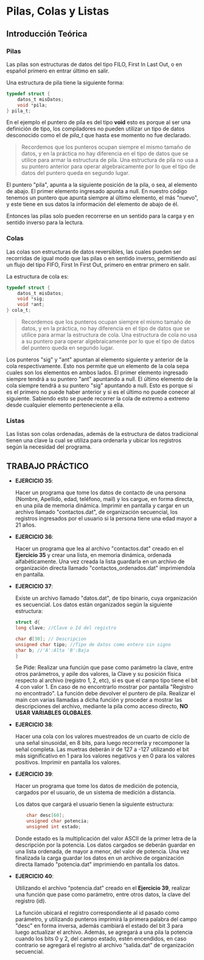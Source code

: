 # Pilas, Colas y Listas

## Introducción Teórica
### Pilas

Las pilas son estructuras de datos del tipo FILO, First In Last Out, o en español primero en entrar último en salir.

Una estructura de pila tiene la siguiente forma:

```c
typedef struct {
    datos_t misDatos;
    void *pila;
} pila_t;
```

En el ejemplo el puntero de pila es del tipo __void__ esto es porque al ser una definición de tipo, los compiladores no pueden utilizar un tipo de datos desconocido como el de *pila_t* que hasta ese momento no fue declarado.

> Recordemos que los punteros ocupan siempre el mismo tamaño de datos, y en la práctica no hay diferencia en el tipo de datos que se utilice para armar la estructura de pila. Una estructura de pila no usa a su puntero anterior para operar algebraicamente por lo que el tipo de datos del puntero queda en segundo lugar. 

El puntero "pila", apunta a la siguiente posición de la pila, o sea, al elemento de abajo. El primer elemento ingresado apunta a null.
En nuestro código tenemos un puntero que apunta siempre al último elemento, el más "nuevo", y este tiene en sus datos la información del elemento de abajo de él.

Entonces las pilas solo pueden recorrerse en un sentido para la carga y en sentido inverso para la lectura.

### Colas

Las colas son estructuras de datos reversibles, las cuales pueden ser recorridas de igual modo que las pilas o en sentido inverso, permitiendo así un flujo del tipo FIFO, First In First Out, primero en entrar primero en salir.

La estructura de cola es:

```c
typedef struct {
    datos_t misDatos;
    void *sig;
    void *ant;
} cola_t;
```
> Recordemos que los punteros ocupan siempre el mismo tamaño de datos, y en la práctica, no hay diferencia en el tipo de datos que se utilice para armar la estructura de cola. Una estructura de cola no usa a su puntero para operar algebraicamente por lo que el tipo de datos del puntero queda en segundo lugar. 

Los punteros "sig" y "ant" apuntan al elemento siguiente y anterior de la cola respectivamente. Esto nos permite que un elemento de la cola sepa cuales son los elementos en ambos lados. El primer elemento ingresado siempre tendrá a su puntero "ant" apuntando a null. El último elemento de la cola siempre tendrá a su puntero "sig" apuntando a null. Esto es porque si es el primero no puede haber anterior y si es el último no puede conecer al siguiente. 
Sabiendo esto se puede recorrer la cola de extremo a extremo desde cualquier elemento perteneciente a ella.

### Listas

Las listas son colas ordenadas, además de la estructura de datos tradicional tienen una clave la cual se utiliza para ordenarla y ubicar los registros según la necesidad del programa. 

## TRABAJO PRÁCTICO

- __EJERCICIO 35__: 

    Hacer un programa que tome los datos de contacto de una persona (Nombre, Apellido, edad, teléfono, mail) y los cargue, en forma directa, en una pila de memoria dinámica. Imprimir en pantalla y cargar en un archivo llamado "contactos.dat", de organización secuencial, los registros ingresados por el usuario si la persona tiene una edad mayor a 21 años.

- __EJERCICIO 36__:

    Hacer un programa que lea al archivo "contactos.dat" creado en el __Ejercicio 35__ y crear una lista, en memoria dinámica, ordenada alfabéticamente. Una vez creada la lista guardarla en un archivo de organización directa llamado "contactos_ordenados.dat" imprimiendola en pantalla.

- __EJERCICIO 37__:

    Existe un archivo llamado "datos.dat", de tipo binario, cuya organización es secuencial. Los datos están organizados según la siguiente estructura:   
                                                                                 
    ```c
    struct d{                                                                                            
    long clave; //Clave o Id del registro
    
    char d[30]; // Descripcion                                                                                          
    unsigned char tipo; //Tipo de datos como entero sin signo                                                                                                                                            
    char b; //'A':Alta 'B':Baja                                                                                                                                                                          
    }
    ```
                            
    Se Pide:
    Realizar una funciún que pase como parámetro la clave, entre otros parámetros, y apile dos valores, la Clave y su posición física respecto 
    al archivo (registro 1, 2, etc), si es que el campo tipo tiene el bit 4 con valor 1. En caso de no encontrarlo mostrar por pantalla "Registro no encontrado".
    La función debe devolver el puntero de pila.
    Realizar el main con varias llamadas a dicha función y proceder a mostrar las descripciones del archivo, mediante la pila como acceso directo, __NO USAR VARIABLES GLOBALES__.             
- __EJERCICIO 38__:

    Hacer una cola con los valores muestreados de un cuarto de ciclo de una señal sinusoidal, en 8 bits, para luego recorrerla y recomponer la señal completa. Las muetras deberán ir de 127 a -127 utilizando el bit más significativo en 1 para los valores negativos y en 0 para los valores positivos. Imprimir en pantalla los valores.
- __EJERCICIO 39__:

    Hacer un programa que tome los datos de medición de potencia, cargados por el usuario, de un sistema de medición a distancia.

    Los datos que cargará el usuario tienen la siguiente estructura:
    ```c
        char desc[60];
        unsigned char potencia;
        unsigned int estado;
    ```
    Donde estado es la multiplicación del valor ASCII de la primer letra de la descripción por la potencia. 
    Los datos cargados se deberán guardar en una lista ordenada, de mayor a menor, del valor de potencia. Una vez finalizada la carga guardar los datos en un archivo de organización directa llamado "potencia.dat" imprimiendo en pantalla los datos.
   
- __EJERCICIO 40__:

     Utilizando el archivo “potencia.dat” creado en el __Ejercicio 39__, realizar una función que pase como parámetro, entre otros datos, la clave del registro (id). 
     
     La función ubicará el registro correspondiente al id pasado como parámetro, y utilizando punteros imprimirá la primera palabra del campo "desc" en forma inversa, además cambiará el estado del bit 3 para luego actualizar el archivo. Además, se agregará a una pila la potencia cuando los bits 0 y 2, del campo estado, estén encendidos, en caso contrario se agregará el registro al archivo “salida.dat” de organización secuencial.
